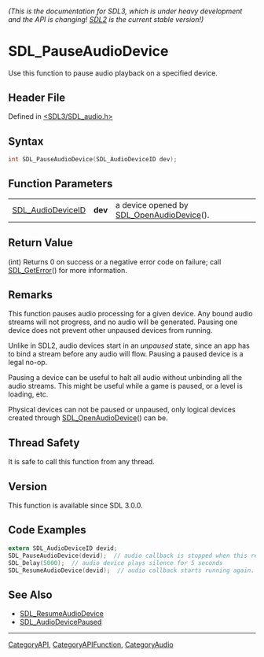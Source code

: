 ###### (This is the documentation for SDL3, which is under heavy development and the API is changing! [SDL2](https://wiki.libsdl.org/SDL2/) is the current stable version!)
# SDL_PauseAudioDevice

Use this function to pause audio playback on a specified device.

## Header File

Defined in [<SDL3/SDL_audio.h>](https://github.com/libsdl-org/SDL/blob/main/include/SDL3/SDL_audio.h)

## Syntax

```c
int SDL_PauseAudioDevice(SDL_AudioDeviceID dev);
```

## Function Parameters

|                                        |         |                                                                  |
| -------------------------------------- | ------- | ---------------------------------------------------------------- |
| [SDL_AudioDeviceID](SDL_AudioDeviceID) | **dev** | a device opened by [SDL_OpenAudioDevice](SDL_OpenAudioDevice)(). |

## Return Value

(int) Returns 0 on success or a negative error code on failure; call
[SDL_GetError](SDL_GetError)() for more information.

## Remarks

This function pauses audio processing for a given device. Any bound audio
streams will not progress, and no audio will be generated. Pausing one
device does not prevent other unpaused devices from running.

Unlike in SDL2, audio devices start in an _unpaused_ state, since an app
has to bind a stream before any audio will flow. Pausing a paused device is
a legal no-op.

Pausing a device can be useful to halt all audio without unbinding all the
audio streams. This might be useful while a game is paused, or a level is
loading, etc.

Physical devices can not be paused or unpaused, only logical devices
created through [SDL_OpenAudioDevice](SDL_OpenAudioDevice)() can be.

## Thread Safety

It is safe to call this function from any thread.

## Version

This function is available since SDL 3.0.0.

## Code Examples

```c
extern SDL_AudioDeviceID devid;
SDL_PauseAudioDevice(devid);  // audio callback is stopped when this returns.
SDL_Delay(5000);  // audio device plays silence for 5 seconds
SDL_ResumeAudioDevice(devid);  // audio callback starts running again.
```

## See Also

- [SDL_ResumeAudioDevice](SDL_ResumeAudioDevice)
- [SDL_AudioDevicePaused](SDL_AudioDevicePaused)

----
[CategoryAPI](CategoryAPI), [CategoryAPIFunction](CategoryAPIFunction), [CategoryAudio](CategoryAudio)

